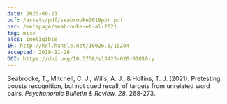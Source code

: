 ```yaml
---
date: 2020-09-21
pdf: /assets/pdf/seabrooke2019pbr.pdf
osr: /metapage/seabrooke-et-al-2021
tag: misc
alcs: ineligible
IR: http://hdl.handle.net/10026.1/15204
accepted: 2019-11-26
DOI: https://doi.org/10.3758/s13423-020-01810-y
---
```


Seabrooke, T., Mitchell, C. J., Wills, A. J., & Hollins, T. J. (2021). Pretesting boosts recognition, but not cued recall, of targets from unrelated word pairs. _Psychonomic Bulletin & Review, 28_, 268-273.



